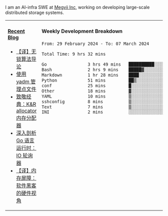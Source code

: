 I am an AI-infra SWE at [Megvii Inc](https://en.megvii.com/), working on developing large-scale distributed storage systems.

<table width="960px">
<tr>
<td valign="top" width="50%">

#### <a href="https://www.kongjun18.me" target="_blank">Recent Blog</a>

<!-- BLOG-POST-LIST:START -->
- [【译】无锁算法导论](https://kongjun18.github.io/posts/2023/07/14/)
- [使用 yadm 管理点文件](https://kongjun18.github.io/posts/2023/04/07/)
- [致敬经典：K&amp;R allocator 内存分配器](https://kongjun18.github.io/posts/2022/12/12/)
- [深入剖析 Go 语言运行时：IO 轮询器](https://kongjun18.github.io/posts/2022/11/21/)
- [【译】内存屏障：软件黑客的硬件视角](https://kongjun18.github.io/posts/2022/11/03/)
<!-- BLOG-POST-LIST:END -->

</td>
<td valign="top" width="50%">

#### Weekly Development Breakdown

<!--START_SECTION:waka-->

```txt
From: 29 February 2024 - To: 07 March 2024

Total Time: 9 hrs 32 mins

Go                3 hrs 49 mins   ██████████░░░░░░░░░░░░░░░   40.12 %
Bash              2 hrs 9 mins    █████▓░░░░░░░░░░░░░░░░░░░   22.54 %
Markdown          1 hr 28 mins    ████░░░░░░░░░░░░░░░░░░░░░   15.46 %
Python            51 mins         ██▒░░░░░░░░░░░░░░░░░░░░░░   08.98 %
conf              25 mins         █░░░░░░░░░░░░░░░░░░░░░░░░   04.40 %
Other             18 mins         ▓░░░░░░░░░░░░░░░░░░░░░░░░   03.24 %
YAML              10 mins         ▒░░░░░░░░░░░░░░░░░░░░░░░░   01.81 %
sshconfig         8 mins          ▒░░░░░░░░░░░░░░░░░░░░░░░░   01.55 %
Text              7 mins          ▒░░░░░░░░░░░░░░░░░░░░░░░░   01.28 %
INI               2 mins          ░░░░░░░░░░░░░░░░░░░░░░░░░   00.44 %
```

<!--END_SECTION:waka-->
</td>
</tr>

</table>
